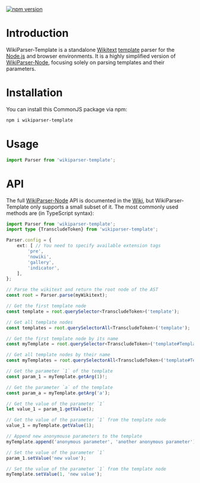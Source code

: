 [![npm version](https://badge.fury.io/js/wikiparser-template.svg)](https://www.npmjs.com/package/wikiparser-template)

# Introduction

WikiParser-Template is a standalone [Wikitext](https://www.mediawiki.org/wiki/Wikitext) [template](https://www.mediawiki.org/wiki/Help:Templates) parser for the [Node.js](https://nodejs.org/) and browser environments. It is a highly simplified version of [WikiParser-Node](https://www.npmjs.com/package/wikiparser-node), focusing solely on parsing templates and their parameters.

# Installation

You can install this CommonJS package via npm:

```sh
npm i wikiparser-template
```

# Usage

```js
import Parser from 'wikiparser-template';
```

# API

The full [WikiParser-Node](https://www.npmjs.com/package/wikiparser-node) API is documented in the [Wiki](https://github.com/bhsd-harry/wikiparser-node/wiki/Home-%28EN%29), but WikiParser-Template only supports a small subset of it. The most commonly used methods are (in TypeScript syntax):

```ts
import Parser from 'wikiparser-template';
import type {TranscludeToken} from 'wikiparser-template';

Parser.config = {
	ext: [ // You need to specify available extension tags
		'pre',
		'nowiki',
		'gallery',
		'indicator',
	],
};

// Parse the wikitext and return the root node of the AST
const root = Parser.parse(myWikitext);

// Get the first template node
const template = root.querySelector<TranscludeToken>('template');

// Get all template nodes
const templates = root.querySelectorAll<TranscludeToken>('template');

// Get the first template node by its name
const myTemplate = root.querySelector<TranscludeToken>('template#Template:My_Template')!;

// Get all template nodes by their name
const myTemplates = root.querySelectorAll<TranscludeToken>('template#Template:My_Template');

// Get the parameter `1` of the template
const param_1 = myTemplate.getArg(1)!;

// Get the parameter `a` of the template
const param_a = myTemplate.getArg('a');

// Get the value of the parameter `1`
let value_1 = param_1.getValue();

// Get the value of the parameter `1` from the template node
value_1 = myTemplate.getValue(1);

// Append new anonymouse parameters to the template
myTemplate.append('anonymous parameter', 'another anonymous parameter');

// Set the value of the parameter `1`
param_1.setValue('new value');

// Set the value of the parameter `1` from the template node
myTemplate.setValue(1, 'new value');
```


